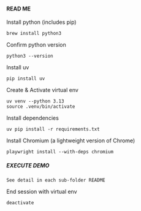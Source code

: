 #### READ ME
Install python (includes pip)
```
brew install python3
```
Confirm python version
```
python3 --version
```

Install uv
```
pip install uv
```

Create & Activate virtual env
```
uv venv --python 3.13
source .venv/bin/activate
```

Install dependencies
```
uv pip install -r requirements.txt
```

Install Chromium (a lightweight version of Chrome)
```
playwright install --with-deps chromium
```

##### EXECUTE DEMO
```
See detail in each sub-folder README
```

End session with virtual env
```
deactivate
```
